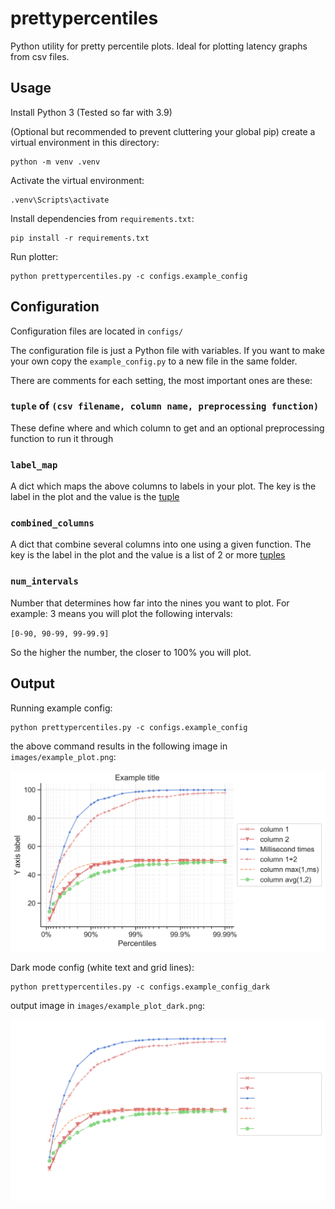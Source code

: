 # prettypercentiles

Python utility for pretty percentile plots. Ideal for plotting latency graphs from csv files.

## Usage

Install Python 3 (Tested so far with 3.9)

(Optional but recommended to prevent cluttering your global pip) create a virtual environment in this directory:

```
python -m venv .venv
```

Activate the virtual environment:

```
.venv\Scripts\activate
```

Install dependencies from `requirements.txt`:

```
pip install -r requirements.txt
```

Run plotter:

```
python prettypercentiles.py -c configs.example_config
```

## Configuration

Configuration files are located in `configs/`

The configuration file is just a Python file with variables. If you want to make your own copy the `example_config.py` to a new file in the same folder.

There are comments for each setting, the most important ones are these:

### `tuple` of `(csv filename, column name, preprocessing function)`

These define where and which column to get and an optional preprocessing function to run it through

### `label_map`

A dict which maps the above columns to labels in your plot. The key is the label in the plot and the value is the [tuple](<#`tuple`-of-`(csv-filename,-column-name,-preprocessing-function)`>)

### `combined_columns`

A dict that combine several columns into one using a given function. The key is the label in the plot and the value is a list of 2 or more [tuples](<#`tuple`-of-`(csv-filename,-column-name,-preprocessing-function)`>)

### `num_intervals`

Number that determines how far into the nines you want to plot.
For example: 3 means you will plot the following intervals:

`[0-90, 90-99, 99-99.9]`

So the higher the number, the closer to 100% you will plot.

## Output

Running example config:

```
python prettypercentiles.py -c configs.example_config
```

the above command results in the following image in `images/example_plot.png`:

![Example plot](images/example_plot.png "Example plot")

Dark mode config (white text and grid lines):

```
python prettypercentiles.py -c configs.example_config_dark
```

output image in `images/example_plot_dark.png`:

![Example plot dark](images/example_plot_dark.png "Example plot dark")
